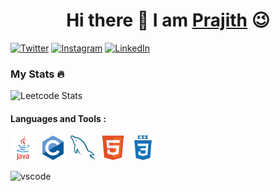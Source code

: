 # <h1 align = "center" padding-bottom = 10 >Hi there 👋 I am <a href = 'https://www.linkedin.com/in/prajith-p-0765s2873/' >Prajith</a> 😉</h1>
[![Twitter](https://img.shields.io/badge/Twitter-%231D9BF0?style=flat&logo=twitter&logoColor=%23FFFFFF&labelColor=%231D9BF0&link=https%3A%2F%2Ftwitter.com%2Fprajith)](https://twitter.com/Prajith1624367)
[![Instagram](https://img.shields.io/badge/Instagram-%23E1306C?style=flat&logo=instagram&logoColor=%23FFFFFF&labelColor=%23E1306C)](https://www.instagram.com/prajith9344/?next=%2F&hl=en)
[![LinkedIn](https://img.shields.io/badge/LinkedIn-%230077B5?style=flat&logo=linkedin&logoColor=%23FFFFFF&labelColor=%230077B5)](https://www.linkedin.com/in/prajith-p-0765s2873/)

### My Stats 🔥
![Leetcode Stats](https://leetcard.jacoblin.cool/Prajith_0765?ext=activity)

####  Languages and Tools :

<div>
  <img src="https://github.com/devicons/devicon/blob/master/icons/java/java-original-wordmark.svg" title="Java" alt="Java" width="40" height="40"/>&nbsp;
  <img src="https://github.com/devicons/devicon/blob/master/icons/c/c-original.svg" title="C" alt="C" width="40" height="40"/>&nbsp;
  <img src="https://github.com/devicons/devicon/blob/master/icons/mysql/mysql-original.svg" title="MySQL" alt="MySQL" width="40" height="40"/>&nbsp;
  <img src="https://github.com/devicons/devicon/blob/master/icons/html5/html5-original.svg" title="HTML5" alt="HTML" width="40" height="40"/>&nbsp;
  <img src="https://github.com/devicons/devicon/blob/master/icons/css3/css3-plain-wordmark.svg" title="CSS3" alt="CSS" width="40" height="40"/>&nbsp;
  
  <img src="https://cdn.jsdelivr.net/gh/devicons/devicon@latest/icons/vscode/vscode-original.svg" title="vscode" alt="vscode" width="40" height="40"/>&nbsp;
  
</div>
